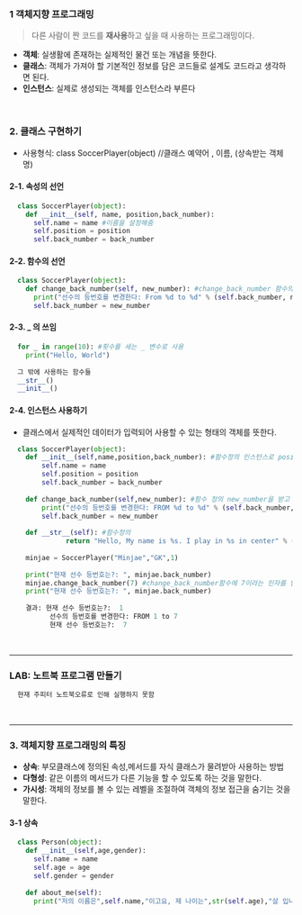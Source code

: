 ### 1 객체지향 프로그래밍
> 다른 사람이 짠 코드를 **재사용**하고 싶을 때 사용하는 프로그래밍이다.   
- **객체**: 실생활에 존재하는 실제적인 물건 또는 개념을 뜻한다.  
- **클래스**: 객체가 가져야 할 기본적인 정보를 담은 코드들로 설계도 코드라고 생각하면 된다.  
- **인스턴스**: 실제로 생성되는 객체를 인스턴스라 부른다  
<br>

### 2. 클래스 구현하기
- 사용형식: class SoccerPlayer(object)  //클래스 예약어 , 이름, (상속받는 객체명)  

#### 2-1. 속성의 선언
```python
  class SoccerPlayer(object):
    def __init__(self, name, position,back_number):
      self.name = name #이름을 설정해줌
      self.position = position
      self.back_number = back_number
```

#### 2-2. 함수의 선언
```python
  class SoccerPlayer(object):
    def change_back_number(self, new_number): #change_back_number 함수의 정의를 해놓음
      print("선수의 등번호를 변경한다: From %d to %d" % (self.back_number, new_number))
      self.back_number = new_number
```

#### 2-3. _ 의 쓰임
```python
  for _ in range(10): #횟수를 세는 _ 변수로 사용
    print("Hello, World")
    
  그 밖에 사용하는 함수들
  __str__()
  __init__()
```

#### 2-4. 인스턴스 사용하기
- 클래스에서 실제적인 데이터가 입력되어 사용할 수 있는 형태의 객체를 뜻한다.  
```python
  class SoccerPlayer(object):
    def __init__(self,name,position,back_number): #함수정의 인스턴스로 position,back_number을 받고 있다.
        self.name = name
        self.position = position
        self.back_number = back_number
        
    def change_back_number(self,new_number): #함수 정의 new_number을 받고 있다.
        print("선수의 등번호를 변경한다: FROM %d to %d" % (self.back_number,new_number))
        self.back_number = new_number
        
    def __str__(self): #함수정의
              return "Hello, My name is %s. I play in %s in center" % (self.name,self.position)
              
    minjae = SoccerPlayer("Minjae","GK",1)
    
    print("현재 선수 등번호는?: ", minjae.back_number)
    minjae.change_back_number(7) #change_back_number함수에 7이라는 인자를 넘긴다. 그럼 7이 new_number로 들어가게 된다..
    print("현재 선수 등번호는?: ", minjae.back_number)
    
    결과: 현재 선수 등번호는?:  1
          선수의 등번호를 변경한다: FROM 1 to 7
          현재 선수 등번호는?:  7
```

<br>
<hr>

### LAB: 노트북 프로그램 만들기 
```python
  현재 주피터 노트북오류로 인해 실행하지 못함
```

<br>
<hr>

### 3. 객체지향 프로그래밍의 특징
- **상속**: 부모클래스에 정의된 속성,메서드를 자식 클래스가 물려받아 사용하는 방법  
- **다형성**: 같은 이름의 메서드가 다른 기능을 할 수 있도록 하는 것을 말한다.  
- **가시성**: 객체의 정보를 볼 수 있는 레벨을 조절하여 객체의 정보 접근을 숨기는 것을 말한다.  

#### 3-1 상속
```python
  class Person(object):
    def __init__(self,age,gender):
      self.name = name
      self.age = age
      self.gender = gender
      
    def about_me(self):
      print("저의 이름은",self.name,"이고요, 제 나이는",str(self.age),"살 입니다.")
```

